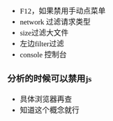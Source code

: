 <span  style="font-family: Simsun,serif; font-size: 17px; ">

- F12，如果禁用手动点菜单
- network 过滤请求类型
- size过滤大文件
- 左边filter过滤
- console 控制台

### 分析的时候可以禁用js

- 具体浏览器再查
- 知道这个概念就行

</span>